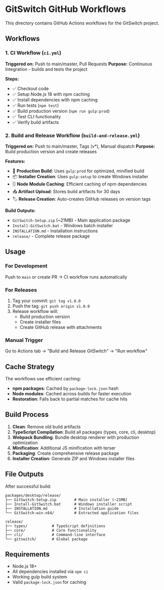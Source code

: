 # GitSwitch GitHub Workflows

This directory contains GitHub Actions workflows for the GitSwitch project.

## Workflows

### 1. CI Workflow (`ci.yml`)
**Triggered on:** Push to main/master, Pull Requests
**Purpose:** Continuous Integration - builds and tests the project

**Steps:**
- ✅ Checkout code
- ✅ Setup Node.js 18 with npm caching
- ✅ Install dependencies with npm caching
- ✅ Run tests (`npm test`)
- ✅ Build production version (`npm run gulp:prod`)
- ✅ Test CLI functionality
- ✅ Verify build artifacts

### 2. Build and Release Workflow (`build-and-release.yml`)
**Triggered on:** Push to main/master, Tags (v*), Manual dispatch
**Purpose:** Build production version and create releases

**Features:**
- 🚀 **Production Build**: Uses `gulp:prod` for optimized, minified build
- 📦 **Installer Creation**: Uses `gulp:setup` to create Windows installer
- 🗄️ **Node Module Caching**: Efficient caching of npm dependencies
- 📤 **Artifact Upload**: Stores build artifacts for 30 days
- 🏷️ **Release Creation**: Auto-creates GitHub releases on version tags

**Build Outputs:**
- `GitSwitch-Setup.zip` (~21MB) - Main application package
- `Install-GitSwitch.bat` - Windows batch installer
- `INSTALLATION.md` - Installation instructions
- `release/` - Complete release package

## Usage

### For Development
Push to `main` or create PR → CI workflow runs automatically

### For Releases
1. Tag your commit: `git tag v1.0.0`
2. Push the tag: `git push origin v1.0.0`
3. Release workflow will:
   - Build production version
   - Create installer files
   - Create GitHub release with attachments

### Manual Trigger
Go to Actions tab → "Build and Release GitSwitch" → "Run workflow"

## Cache Strategy

The workflows use efficient caching:
- **npm packages**: Cached by `package-lock.json` hash
- **Node modules**: Cached across builds for faster execution
- **Restoration**: Falls back to partial matches for cache hits

## Build Process

1. **Clean**: Remove old build artifacts
2. **TypeScript Compilation**: Build all packages (types, core, cli, desktop)
3. **Webpack Bundling**: Bundle desktop renderer with production optimization
4. **Minification**: Additional JS minification with terser
5. **Packaging**: Create comprehensive release package
6. **Installer Creation**: Generate ZIP and Windows installer files

## File Outputs

After successful build:
```
packages/desktop/release/
├── GitSwitch-Setup.zip        # Main installer (~21MB)
├── Install-GitSwitch.bat      # Windows installer script  
├── INSTALLATION.md            # Installation guide
└── GitSwitch-win-x64/         # Extracted application files

release/
├── types/           # TypeScript definitions
├── core/            # Core functionality  
├── cli/             # Command-line interface
└── gitswitch/       # Global package
```

## Requirements

- Node.js 18+
- All dependencies installed via `npm ci`
- Working gulp build system
- Valid `package-lock.json` for caching